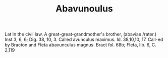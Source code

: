 ---
title: Abavunoulus
permalink: "/definitions/abavunoulus.html"
body: Lat In the civil law. A great-great-grandmother's brother, (abaviae /rater.)
  Inst 3, 6, 6; Dig. 38, 10, 3. Called avunculus maximus. Id. 38,10,10, 17. Call-ed
  by Bracton and Fleta abavunculus magnus. Bract fol. 68b; Fleta, lib. 6, C. 2,119
published_at: '2018-07-07'
layout: post
---